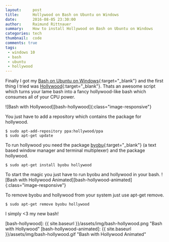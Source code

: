 ```yaml
---
layout:     post
title:      Hollywood on Bash on Ubuntu on Windows
date:       2016-08-05 23:30:00
author:     Raimund Rittnauer
summary:    How to install Hollywood on Bash on Ubuntu on Windows
categories: tech
thumbnail:  code
comments: true
tags:
 - windows 10
 - bash
 - ubuntu
 - hollywood
---
```


Finally I got my [Bash on Ubuntu on Windows][1]{:target="_blank"} and the first thing I tried was [Hollywood][2]{:target="_blank"}. Thats an awesome
script which turns your lame bash into a fancy hollywood-like bash which consumes all of your CPU power.

![Bash with Hollywood][bash-hollywood]{:class="image-responsive"}

You just have to add a repository which contains the package for hollywood.

``
$ sudo apt-add-repository ppa:hollywood/ppa
``
<br>
``
$ sudo apt-get update  
``

To run hollywood you need the package [byobu][3]{:target="_blank"} (a text based window manager and terminal multiplexer) and the package hollywood.

``
$ sudo apt-get install byobu hollywood
``

To start the magic you just have to run byobu and hollywood in your bash.
![Bash with Hollywood Animated][bash-hollywood-animated]{:class="image-responsive"}

To remove byobu and hollywood from your system just use apt-get remove.

``
$ sudo apt-get remove byobu hollywood  
``

I simply <3 my new bash!

[1]: https://msdn.microsoft.com/en-us/commandline/wsl/about
[2]: https://github.com/dustinkirkland/hollywood
[3]: http://byobu.co/

[bash-hollywood]: {{ site.baseurl }}/assets/img/bash-hollywood.png "Bash with Hollywood"
[bash-hollywood-animated]: {{ site.baseurl }}/assets/img/bash-hollywood.gif "Bash with Hollywood Animated"